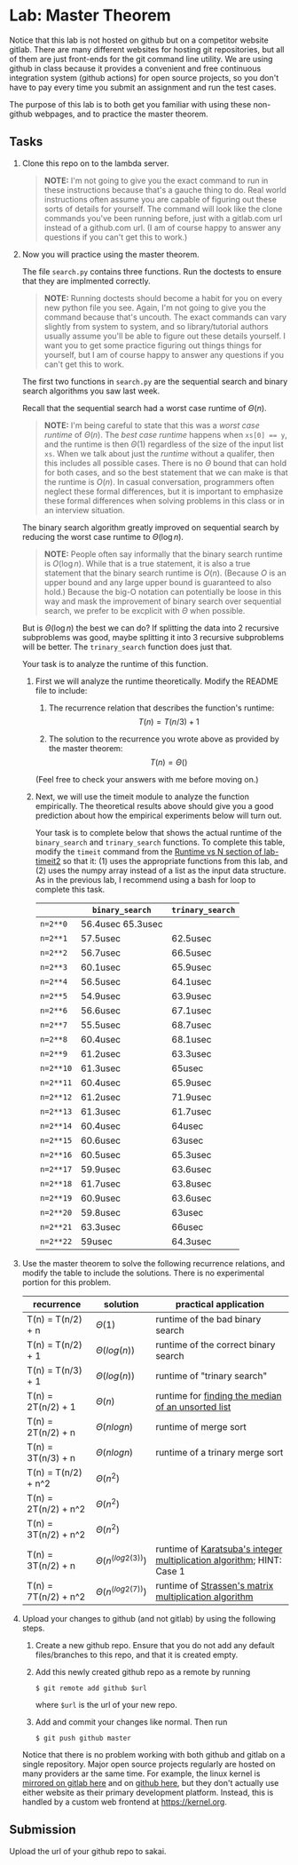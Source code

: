 # Lab: Master Theorem

Notice that this lab is not hosted on github but on a competitor website gitlab.
There are many different websites for hosting git repositories,
but all of them are just front-ends for the git command line utility.
We are using github in class because it provides a convenient and free continuous integration system (github actions) for open source projects,
so you don't have to pay every time you submit an assignment and run the test cases.

The purpose of this lab is to both get you familiar with using these non-github webpages, and to practice the master theorem.

## Tasks

1. Clone this repo on to the lambda server.

    > **NOTE:**
    > I'm not going to give you the exact command to run in these instructions because that's a gauche thing to do.
    > Real world instructions often assume you are capable of figuring out these sorts of details for yourself.
    > The command will look like the clone commands you've been running before, just with a gitlab.com url instead of a github.com url.
    > (I am of course happy to answer any questions if you can't get this to work.)

1. Now you will practice using the master theorem.

    The file `search.py` contains three functions.
    Run the doctests to ensure that they are implmented correctly.

    > **NOTE:**
    > Running doctests should become a habit for you on every new python file you see.
    > Again, I'm not going to give you the command because that's uncouth.
    > The exact commands can vary slightly from system to system,
    > and so library/tutorial authors usually assume you'll be able to figure out these details yourself.
    > I want you to get some practice figuring out things things for yourself,
    > but I am of course happy to answer any questions if you can't get this to work.

    The first two functions in `search.py` are the sequential search and binary search algorithms you saw last week.

    Recall that the sequential search had a worst case runtime of $\Theta(n)$.

    > **NOTE:**
    > I'm being careful to state that this was a *worst case runtime* of $\Theta(n)$.
    > The *best case runtime* happens when `xs[0] == y`,
    > and the runtime is then $\Theta(1)$ regardless of the size of the input list `xs`.
    > When we talk about just the *runtime* without a qualifer,
    > then this includes all possible cases.
    > There is no $\Theta$ bound that can hold for both cases,
    > and so the best statement that we can make is that the runtime is $O(n)$.
    > In casual conversation, programmers often neglect these formal differences,
    > but it is important to emphasize these formal differences when solving problems in this class or in an interview situation.

    The binary search algorithm greatly improved on sequential search by reducing the worst case runtime to $\Theta(\log n)$.

    > **NOTE:**
    > People often say informally that the binary search runtime is $O(\log n)$.
    > While that is a true statement, it is also a true statement that the binary search runtime is $O(n)$.
    > (Because $O$ is an upper bound and any large upper bound is guaranteed to also hold.)
    > Because the big-O notation can potentially be loose in this way and mask the improvement of binary search over sequential search,
    > we prefer to be excplicit with $\Theta$ when possible.

    But is $\Theta(\log n)$ the best we can do?
    If splitting the data into 2 recursive subproblems was good,
    maybe splitting it into 3 recursive subproblems will be better.
    The `trinary_search` function does just that.

    Your task is to analyze the runtime of this function.

    1. First we will analyze the runtime theoretically.
        Modify the README file to include:
    
        1. The recurrence relation that describes the function's runtime:
            $$T(n) = T(n/3) + 1$$

        1. The solution to the recurrence you wrote above as provided by the master theorem:
            $$T(n) = \Theta()$$

        (Feel free to check your answers with me before moving on.)
    
    1. Next, we will use the timeit module to analyze the function empirically.
        The theoretical results above should give you a good prediction about how the empirical experiments below will turn out.

        Your task is to complete below that shows the actual runtime of the `binary_search` and `trinary_search` functions.
        To complete this table, modify the `timeit` command from the [Runtime vs N section of lab-timeit2](https://github.com/mikeizbicki/lab-timeit2#runtime-vs-n) so that it: (1) uses the appropriate functions from this lab, and (2) uses the numpy array instead of a list as the input data structure.
        As in the previous lab, I recommend using a bash for loop to complete this task.

        |                | `binary_search`           | `trinary_search`      |
        | -------------- | ------------------------- | --------------------- | 
        | `n=2**0`       |          56.4usec                65.3usec                     |
        | `n=2**1`       |          57.5usec         |      62.5usec              |
        | `n=2**2`       |          56.7usec         |      66.5usec                 |
        | `n=2**3`       |          60.1usec         |      65.9usec                 |
        | `n=2**4`       |          56.5usec         |      64.1usec                 |
        | `n=2**5`       |          54.9usec         |      63.9usec                 |
        | `n=2**6`       |          56.6usec         |      67.1usec                 |
        | `n=2**7`       |          55.5usec         |      68.7usec                 |
        | `n=2**8`       |          60.4usec         |      68.1usec                 |
        | `n=2**9`       |          61.2usec         |      63.3usec                 |
        | `n=2**10`      |          61.3usec         |      65usec                 |
        | `n=2**11`      |          60.4usec         |      65.9usec                 |
        | `n=2**12`      |          61.2usec         |      71.9usec                 |
        | `n=2**13`      |          61.3usec         |      61.7usec                 |
        | `n=2**14`      |          60.4usec         |      64usec                 |
        | `n=2**15`      |          60.6usec         |      63usec                 |
        | `n=2**16`      |          60.5usec         |      65.3usec                 |
        | `n=2**17`      |          59.9usec         |      63.6usec                 |
        | `n=2**18`      |          61.7usec         |      63.8usec                 |
        | `n=2**19`      |          60.9usec         |      63.6usec                 |
        | `n=2**20`      |          59.8usec         |      63usec                 |
        | `n=2**21`      |          63.3usec         |      66usec                 |
        | `n=2**22`      |          59usec           |      64.3usec                 |


1. Use the master theorem to solve the following recurrence relations,
    and modify the table to include the solutions.
    There is no experimental portion for this problem.

    | recurrence           | solution                       | practical application                     |
    | -------------------- | ------------------------------ | ----------------------------------------- |
    | T(n) = T(n/2) + n    | $\Theta( 1                   )$ | runtime of the bad binary search          |
    | T(n) = T(n/2) + 1    | $\Theta( log(n)                   )$ | runtime of the correct binary search      |
    | T(n) = T(n/3) + 1    | $\Theta( log(n)                   )$ | runtime of "trinary search"               |
    | T(n) = 2T(n/2) + 1   | $\Theta( n                   )$ | runtime for [finding the median of an unsorted list](https://en.wikipedia.org/wiki/Quickselect) |
    | T(n) = 2T(n/2) + n   | $\Theta( nlogn                   )$ | runtime of merge sort                     |
    | T(n) = 3T(n/3) + n   | $\Theta( nlogn                   )$ | runtime of a trinary merge sort           |
    | T(n) = T(n/2) + n^2  | $\Theta( n^2                   )$ |                                           |
    | T(n) = 2T(n/2) + n^2 | $\Theta( n^2                   )$ |                                           |
    | T(n) = 3T(n/2) + n^2 | $\Theta( n^2                   )$ |                                           |
    | T(n) = 3T(n/2) + n   | $\Theta( n^(log2(3))                   )$ | runtime of [Karatsuba's integer multiplication algorithm](https://en.wikipedia.org/wiki/Karatsuba_algorithm); HINT: Case 1 |
    | T(n) = 7T(n/2) + n^2 | $\Theta( n^(log2(7))                   )$ | runtime of [Strassen's matrix multiplication algorithm](https://en.wikipedia.org/wiki/Strassen_algorithm) |

1. Upload your changes to github (and not gitlab) by using the following steps.

    1. Create a new github repo.
        Ensure that you do not add any default files/branches to this repo, and that it is created empty.

    1. Add this newly created github repo as a remote by running
        ```
        $ git remote add github $url
        ```
        where `$url` is the url of your new repo.

    1. Add and commit your changes like normal.
        Then run
        ```
        $ git push github master
        ```
    
    Notice that there is no problem working with both github and gitlab on a single repository.
    Major open source projects regularly are hosted on many providers ar the same time.
    For example, the linux kernel is [mirrored on gitlab here](https://gitlab.com/linux-kernel/linux) and on [github here](https://github.com/torvalds/linux),
    but they don't actually use either website as their primary development platform.
    Instead, this is handled by a custom web frontend at <https://kernel.org>.

## Submission

Upload the url of your github repo to sakai.
